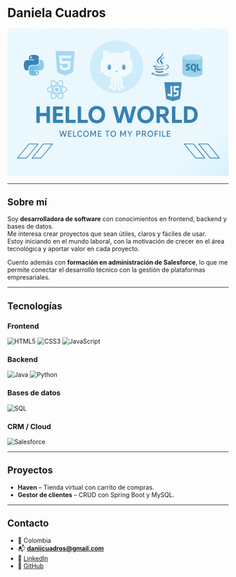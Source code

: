 # Daniela Cuadros

![Banner](./banner1.png)

---

## Sobre mí
Soy **desarrolladora de software** con conocimientos en frontend, backend y bases de datos.  
Me interesa crear proyectos que sean útiles, claros y fáciles de usar.  
Estoy iniciando en el mundo laboral, con la motivación de crecer en el área tecnológica y aportar valor en cada proyecto.

Cuento además con **formación en administración de Salesforce**, lo que me permite conectar el desarrollo técnico con la gestión de plataformas empresariales.

---

## Tecnologías

### Frontend  
![HTML5](https://img.shields.io/badge/HTML5-E34F26?style=flat-square&logo=html5&logoColor=white) 
![CSS3](https://img.shields.io/badge/CSS3-1572B6?style=flat-square&logo=css3&logoColor=white) 
![JavaScript](https://img.shields.io/badge/JavaScript-F7DF1E?style=flat-square&logo=javascript&logoColor=black)

### Backend  
![Java](https://img.shields.io/badge/Java-ED8B00?style=flat-square&logo=java&logoColor=white) 
![Python](https://img.shields.io/badge/Python-3776AB?style=flat-square&logo=python&logoColor=white)

### Bases de datos  
![SQL](https://img.shields.io/badge/SQL-336791?style=flat-square&logo=postgresql&logoColor=white)

### CRM / Cloud  
![Salesforce](https://img.shields.io/badge/Salesforce-00A1E0?style=flat-square&logo=salesforce&logoColor=white)

---

## Proyectos
- **Haven** – Tienda virtual con carrito de compras.  
- **Gestor de clientes** – CRUD con Spring Boot y MySQL.  

---

## Contacto
- 📍 Colombia  
- 📬 **daniicuadros@gmail.com**  
- 🔗 [LinkedIn](https://www.linkedin.com/in/danielacuadrosmoreno)  
- 🔗 [GitHub](https://github.com/danielacuadros)
